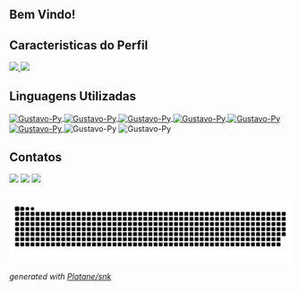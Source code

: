 ##
## Bem Vindo!

## Caracteristicas do Perfil

<div>
  <a href="https://github.com/gustavoroldam">
    <img height="180em" src="https://github-readme-stats.vercel.app/api?username=gustavoroldam&show_icons=true&theme=tokyonight&include_all_comits=true&count_private=true"/>
    <img height="180em" src="https://github-readme-stats.vercel.app/api/top-langs/?username=gustavoroldam&layout=compact&langs_count=16&theme=tokyonight"/>
  </a>
</div>

##
## Linguagens Utilizadas
  
<div>
  <a href= "https://github.com/gustavoroldam/Mobile_Python"> <img align="center" alt="Gustavo-Py" height="30" width="40" src="https://icongr.am/devicon/python-plain.svg?size=128&color=ffffff"> </a>
  <a href= "https://github.com/gustavoroldam/JavaPOO"> <img align="center" alt="Gustavo-Py" height="30" width="40" src="https://icongr.am/devicon/java-plain.svg?size=128&color=ffffff"> </a>
  <a href= "https://github.com/gustavoroldam/Arquivos-Indexados"> <img align="center" alt="Gustavo-Py" height="30" width="40" src="https://icongr.am/devicon/cplusplus-plain.svg?size=128&color=ffffff"> </a>
  <a href= "https://github.com/gustavoroldam/hospital"> <img align="center" alt="Gustavo-Py" height="30" width="40" src="https://icongr.am/devicon/php-plain.svg?size=128&color=ffffff"> </a>
  <a href= "https://github.com/gustavoroldam/SiteBasico"> <img align="center" alt="Gustavo-Py" height="30" width="40" src="https://icongr.am/devicon/html5-plain-wordmark.svg?size=128&color=ffffff"> </a>
  <a href= "https://github.com/gustavoroldam/SiteBasico"> <img align="center" alt="Gustavo-Py" height="30" width="40" src="https://icongr.am/devicon/css3-plain-wordmark.svg?size=128&color=ffffff"> </a>
  <img align="center" alt="Gustavo-Py" height="30" width="40" src="https://icongr.am/devicon/mysql-plain-wordmark.svg?size=128&color=ffffff">
  <img align="center" alt="Gustavo-Py" height="30" width="40" src="https://icongr.am/devicon/mongodb-plain-wordmark.svg?size=128&color=ffffff">
</div>
 
##
## Contatos
  
<div>
  <a href = "http://www.linkedin.com/in/gustavo-roldam-976b55175"> <img src="https://img.shields.io/badge/LinkedIn-0077B5?style=for-the-badge&logo=linkedin&logoColor=white" target="_blank"></a>
  <a href = "mailto:roldam.gustavo@gmail.com"> <img src="https://img.shields.io/badge/Gmail-D14836?style=for-the-badge&logo=gmail&logoColor=white" target="_blank"></a>
  <a href = "http://www.instagram.com/gustavoroldam"> <img src="https://img.shields.io/badge/Instagram-E4405F?style=for-the-badge&logo=instagram&logoColor=white" terget="_blank"></a>
</div>
  
##

<picture>
  <source media="(prefers-color-scheme: dark)" srcset="https://raw.githubusercontent.com/AndreBetetto/AndreBetetto/output/github-contribution-grid-snake-dark.svg">
  <source media="(prefers-color-scheme: light)" srcset="https://raw.githubusercontent.com/AndreBetetto/AndreBetetto/output/github-contribution-grid-snake.svg">
  <img alt="github contribution grid snake animation" src="https://raw.githubusercontent.com/AndreBetetto/AndreBetetto/output/github-contribution-grid-snake.svg">
</picture>

_generated with [Platane/snk](https://github.com/Platane/snk)_

